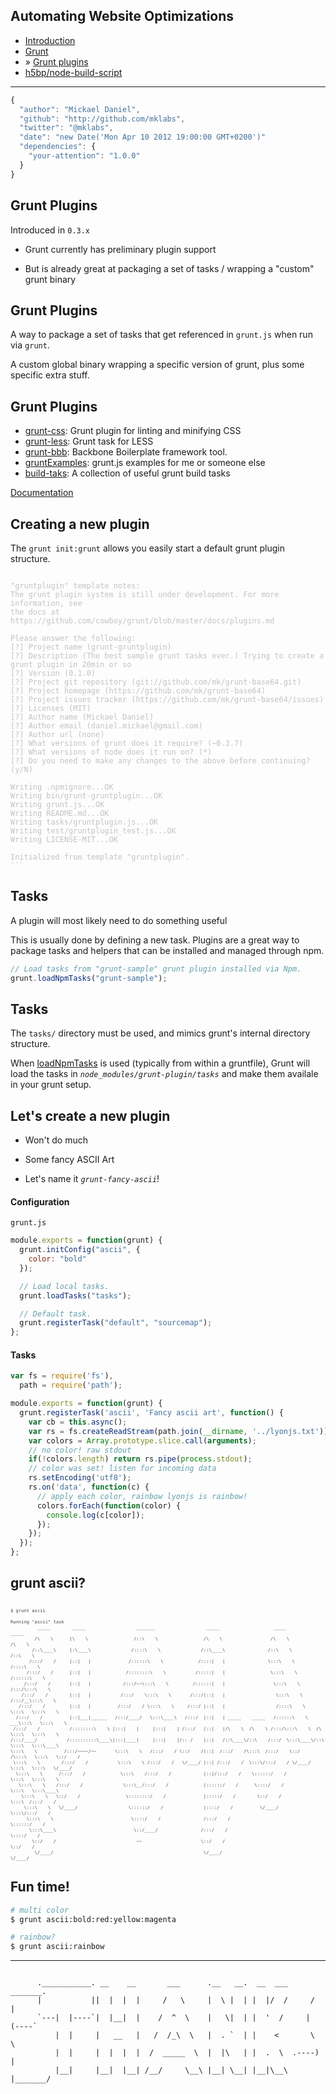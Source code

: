 
## Automating Website Optimizations

* [Introduction](../)
* [Grunt](../grunt/)
* » [Grunt plugins](../grunt-plugins/)
* [h5bp/node-build-script](../node-build-script/)

---

```js
{
  "author": "Mickael Daniel",
  "github": "http://github.com/mklabs",
  "twitter": "@mklabs",
  "date": "new Date('Mon Apr 10 2012 19:00:00 GMT+0200')"
  "dependencies": {
    "your-attention": "1.0.0"
  }
}
```

## Grunt Plugins

Introduced in `0.3.x`

* Grunt currently has preliminary plugin support

* But is already great at packaging a set of tasks / wrapping a "custom"
  grunt binary

## Grunt Plugins

A way to package a set of tasks that get referenced in `grunt.js` when run via `grunt`.

A custom global binary wrapping a specific version of grunt, plus some specific extra stuff.

## Grunt Plugins

* [grunt-css](https://github.com/jzaefferer/grunt-css): Grunt plugin for linting and minifying CSS 
* [grunt-less](https://github.com/jharding/grunt-less): Grunt task for LESS
* [grunt-bbb](https://github.com/backbone-boilerplate/grunt-bbb): Backbone Boilerplate framework tool.
* [gruntExamples](https://github.com/Takazudo/gruntExamples): grunt.js examples for me or someone else
* [build-taks](https://github.com/vanetix/build-tasks): A collection of useful grunt build tasks

[Documentation](https://github.com/cowboy/grunt/blob/master/docs/plugins.md)

## Creating a new plugin

The `grunt init:grunt` allows you easily start a default grunt plugin
structure.


<pre><code class="sh" style="opacity: 0.25;">
"gruntplugin" template notes:
The grunt plugin system is still under development. For more information, see
the docs at https://github.com/cowboy/grunt/blob/master/docs/plugins.md

Please answer the following:
[?] Project name (grunt-gruntplugin)
[?] Description (The best sample grunt tasks ever.) Trying to create a grunt plugin in 20min or so
[?] Version (0.1.0) 
[?] Project git repository (git://github.com/mk/grunt-base64.git) 
[?] Project homepage (https://github.com/mk/grunt-base64) 
[?] Project issues tracker (https://github.com/mk/grunt-base64/issues) 
[?] Licenses (MIT) 
[?] Author name (Mickael Daniel) 
[?] Author email (daniel.mickael@gmail.com) 
[?] Author url (none) 
[?] What versions of grunt does it require? (~0.3.7) 
[?] What versions of node does it run on? (*) 
[?] Do you need to make any changes to the above before continuing? (y/N) 

Writing .npmignore...OK
Writing bin/grunt-gruntplugin...OK
Writing grunt.js...OK
Writing README.md...OK
Writing tasks/gruntplugin.js...OK
Writing test/gruntplugin_test.js...OK
Writing LICENSE-MIT...OK

Initialized from template "gruntplugin".
```
</code></pre>

## Tasks

A plugin will most likely need to do something useful

This is usually done by defining a new task. Plugins are a great way to
package tasks and helpers that can be installed and managed through npm.

```js
// Load tasks from "grunt-sample" grunt plugin installed via Npm.
grunt.loadNpmTasks("grunt-sample");
```

## Tasks

The `tasks/` directory must be used, and mimics grunt's internal
directory structure.

When
[loadNpmTasks](https://github.com/cowboy/grunt/blob/master/docs/api.md#grunt-loadnpmtasks)
is used (typically from within a gruntfile), Grunt will load the tasks
in *`node_modules/grunt-plugin/tasks`* and make them availale in your
grunt setup.

## Let's create a new plugin

* Won't do much

* Some fancy ASCII Art

* Let's name it *`grunt-fancy-ascii`*!

#### Configuration

`grunt.js`

```js
module.exports = function(grunt) {
  grunt.initConfig("ascii", {
    color: "bold"
  });

  // Load local tasks.
  grunt.loadTasks("tasks");

  // Default task.
  grunt.registerTask("default", "sourcemap");
};
```

#### Tasks

```js
var fs = require('fs'),
  path = require('path');

module.exports = function(grunt) {
  grunt.registerTask('ascii', 'Fancy ascii art', function() {
    var cb = this.async();
    var rs = fs.createReadStream(path.join(__dirname, '../lyonjs.txt')).on('end', cb);
    var colors = Array.prototype.slice.call(arguments);
    // no color! raw stdout
    if(!colors.length) return rs.pipe(process.stdout);
    // color was set! listen for incoming data
    rs.setEncoding('utf8');
    rs.on('data', function(c) {
      // apply each color, rainbow lyonjs is rainbow!
      colors.forEach(function(color) {
        console.log(c[color]);
      });
    });
  });
};
```

## grunt ascii?

<pre style="font-size: 0.6em; opacity: 0.8;"><code>
$ grunt ascii

Running "ascii" task
          _____        _____                   _______                   _____                    _____                    _____          
         /\    \      |\    \                 /::\    \                 /\    \                  /\    \                  /\    \         
        /::\____\     |:\____\               /::::\    \               /::\____\                /::\    \                /::\    \        
       /:::/    /     |::|   |              /::::::\    \             /::::|   |                \:::\    \              /::::\    \       
      /:::/    /      |::|   |             /::::::::\    \           /:::::|   |                 \:::\    \            /::::::\    \      
     /:::/    /       |::|   |            /:::/~~\:::\    \         /::::::|   |                  \:::\    \          /:::/\:::\    \     
    /:::/    /        |::|   |           /:::/    \:::\    \       /:::/|::|   |                   \:::\    \        /:::/__\:::\    \    
   /:::/    /         |::|   |          /:::/    / \:::\    \     /:::/ |::|   |                   /::::\    \       \:::\   \:::\    \   
  /:::/    /          |::|___|______   /:::/____/   \:::\____\   /:::/  |::|   | _____    _____   /::::::\    \    ___\:::\   \:::\    \  
 /:::/    /           /::::::::\    \ |:::|    |     |:::|    | /:::/   |::|   |/\    \  /\    \ /:::/\:::\    \  /\   \:::\   \:::\    \ 
/:::/____/           /::::::::::\____\|:::|____|     |:::|    |/:: /    |::|   /::\____\/::\    /:::/  \:::\____\/::\   \:::\   \:::\____\
\:::\    \          /:::/~~~~/~~       \:::\    \   /:::/    / \::/    /|::|  /:::/    /\:::\  /:::/    \::/    /\:::\   \:::\   \::/    /
 \:::\    \        /:::/    /           \:::\    \ /:::/    /   \/____/ |::| /:::/    /  \:::\/:::/    / \/____/  \:::\   \:::\   \/____/ 
  \:::\    \      /:::/    /             \:::\    /:::/    /            |::|/:::/    /    \::::::/    /            \:::\   \:::\    \     
   \:::\    \    /:::/    /               \:::\__/:::/    /             |::::::/    /      \::::/    /              \:::\   \:::\____\    
    \:::\    \   \::/    /                 \::::::::/    /              |:::::/    /        \::/    /                \:::\  /:::/    /    
     \:::\    \   \/____/                   \::::::/    /               |::::/    /          \/____/                  \:::\/:::/    /     
      \:::\    \                             \::::/    /                /:::/    /                                     \::::::/    /      
       \:::\____\                             \::/____/                /:::/    /                                       \::::/    /       
        \::/    /                              ~~                      \::/    /                                         \::/    /        
         \/____/                                                        \/____/                                           \/____/         
</code></pre>

## Fun time!

```sh
# multi color
$ grunt ascii:bold:red:yellow:magenta

# rainbow?
$ grunt ascii:rainbow
```

---

<pre><code>
      .___________. __    __       ___      .__   __.  __  ___      _______.
      |           ||  |  |  |     /   \     |  \ |  | |  |/  /     /       |
      `---|  |----`|  |__|  |    /  ^  \    |   \|  | |  '  /     |   (----`
          |  |     |   __   |   /  /_\  \   |  . `  | |    <       \   \
          |  |     |  |  |  |  /  _____  \  |  |\   | |  .  \  .----)   |
          |__|     |__|  |__| /__/     \__\ |__| \__| |__|\__\ |_______/
</code></pre>
